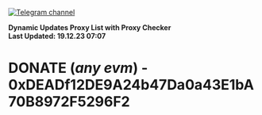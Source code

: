[![Telegram channel](https://img.shields.io/endpoint?url=https://runkit.io/damiankrawczyk/telegram-badge/branches/master?url=https://t.me/n4z4v0d)](https://t.me/n4z4v0d) 

**Dynamic Updates Proxy List with Proxy Checker**  
**Last Updated: 19.12.23 07:07**

# DONATE (_any evm_) - 0xDEADf12DE9A24b47Da0a43E1bA70B8972F5296F2
